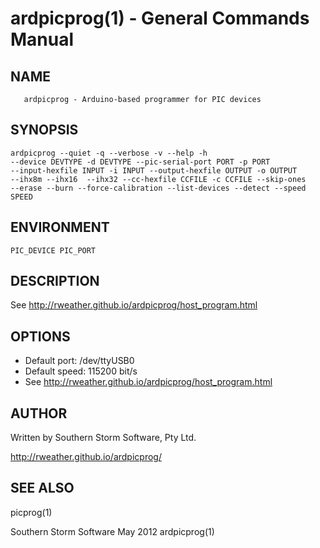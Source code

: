 # ardpicprog(1) - General Commands Manual

## NAME
       ardpicprog - Arduino-based programmer for PIC devices

## SYNOPSIS
    ardpicprog --quiet -q --verbose -v --help -h
    --device DEVTYPE -d DEVTYPE --pic-serial-port PORT -p PORT
    --input-hexfile INPUT -i INPUT --output-hexfile OUTPUT -o OUTPUT
    --ihx8m --ihx16  --ihx32 --cc-hexfile CCFILE -c CCFILE --skip-ones
    --erase --burn --force-calibration --list-devices --detect --speed SPEED

## ENVIRONMENT
    PIC_DEVICE PIC_PORT

## DESCRIPTION
See http://rweather.github.io/ardpicprog/host_program.html

## OPTIONS
* Default port: /dev/ttyUSB0
* Default speed: 115200 bit/s
* See http://rweather.github.io/ardpicprog/host_program.html

## AUTHOR
Written by Southern Storm Software, Pty Ltd.

http://rweather.github.io/ardpicprog/

## SEE ALSO
picprog(1)

Southern Storm Software                      May 2012                               ardpicprog(1)
